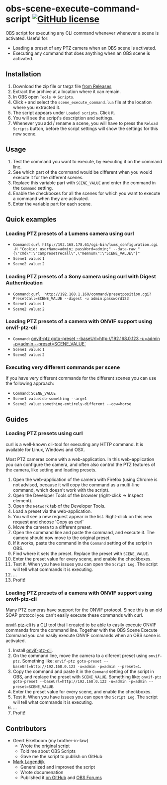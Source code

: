 # obs-scene-execute-command-script [![GitHub license](https://img.shields.io/github/license/marklagendijk/obs-scene-execute-command-script)](https://github.com/marklagendijk/obs-scene-execute-command-script/blob/master/LICENSE)
OBS script for executing any CLI command whenever whenever a scene is activated. Useful for:
- Loading a preset of any PTZ camera when an OBS scene is activated.
- Executing any command that does anything when an OBS scene is activated.

## Installation
1. Download the zip file or targz file [from Releases](https://github.com/marklagendijk/obs-scene-execute-command-script/releases/tag/1.0.0)
2. Extract the archive at a location where it can remain.
3. In OBS open `Tools` => `Scripts`.
4. Click `+` and select the `scene_execute_command.lua` file at the location where you extracted it.
5. The script appears under `Loaded scripts`. Click it.
6. You will see the script's description and settings.
7. Whenever you add / rename a scene, you will have to press the `Reload Scripts` button, before the script settings will show the settings for this new scene.

## Usage
1. Test the command you want to execute, by executing it on the command line.
2. See which part of the command would be different when you would execute it for the different scenes. 
3. Replace this variable part with `SCENE_VALUE` and enter the command in the `Command` setting.
4. Enable the checkboxes for all the scenes for which you want to execute a command when they are activated.
5. Enter the variable part for each scene.

## Quick examples
### Loading PTZ presets of a Lumens camera using curl
* `Command`: `curl http://192.168.178.61/cgi-bin/lums_configuration.cgi -H "Cookie: userName=admin; passWord=admin;" --data-raw "{\"cmd\":\"campresetrecall\",\"memnum\":\"SCENE_VALUE\"}"`
* `Scene1 value`: `1`
* `Scene2 value`: `2`

### Loading PTZ presets of a Sony camera using curl with Digest Authentication
* `Command`: `curl  http://192.168.1.160/command/presetposition.cgi?PresetCall=SCENE_VALUE --digest -u admin:password123`
* `Scene1 value`: `1`
* `Scene2 value`: `2`

### Loading PTZ presets of a camera with ONVIF support using onvif-ptz-cli
* `Command`: [onvif-ptz goto-preset --baseUrl=http://192.168.0.123 -u=admin -p=admin --preset=SCENE_VALUE`](https://github.com/marklagendijk/node-onvif-ptz-cli)
* `Scene1 value`: `1`
* `Scene2 value`: `2`

### Executing very different commands per scene
If you have very different commands for the different scenes you can use the following approach:
* `Command`: `SCENE_VALUE`
* `Scene1 value`: `do-something --arg=1`
* `Scene2 value`: `something-entirely-different --cow=horse`

## Guides
### Loading PTZ presets using curl
curl is a well-known cli-tool for executing any HTTP command. It is available for Linux, Windows and OSX.

Most PTZ cameras come with a web-application. In this web-application you can configure the camera, and often also control the PTZ features of the camera, like setting and loading presets.

1. Open the web-application of the camera with Firefox (using Chrome is not advised, because it will copy the command as a multi-line command, which doesn't work with the script).
2. Open the Developer Tools of the browser (right-click -> Inspect element).
3. Open the `Network` tab of the Developer Tools.
4. Load a preset via the web-application. 
5. You will see a new request appear in the list. Right-click on this new request and choose 'Copy as curl'
6. Move the camera to a different preset.
7. Open the command line and paste the command, and execute it. The camera should now move to the original preset.
8. If it works, paste the command in the `Command` setting of the script in OBS.
9. Find where it sets the preset. Replace the preset with `SCENE_VALUE`.
10. Enter the preset value for every scene, and enable the checkboxes.
11. Test it. When you have issues you can open the `Script Log`. The script will tell what commands it is executing.
12. ...
13. Profit!

### Loading PTZ presets of a camera with ONVIF support using onvif-ptz-cli
Many PTZ cameras have support for the ONVIF protocol. Since this is an old SOAP protocol you can't easily execute these commands with curl.

[onvif-ptz-cli](https://github.com/marklagendijk/node-onvif-ptz-cli) is a CLI tool that I created to be able to easily execute ONVIF commands from the command line. Together with the OBS Scene Execute Command you can easily execute ONVIF commands when an OBS scene is activated.

1. Install [onvif-ptz-cli](https://github.com/marklagendijk/node-onvif-ptz-cli).
2. On the command line, move the camera to a diferent preset using `onvif-ptz`. Something like: `onvif-ptz goto-preset --baseUrl=http://192.168.0.123 -u=admin -p=admin --preset=1`.
3. Copy the command and paste it in the `Command` setting of the script in OBS, and replace the preset with `SCENE_VALUE`. Something like: `onvif-ptz goto-preset --baseUrl=http://192.168.0.123 -u=admin -p=admin --preset=SCENE_VALUE`.
4. Enter the preset value for every scene, and enable the checkboxes.
5. Test it. When you have issues you can open the `Script Log`. The script will tell what commands it is executing.
6. ...
7. Profit!


## Contributors
* Geert Eikelboom (my brother-in-law)
  * Wrote the original script
  * Told me about OBS Scripts
  * Gave me the script to publish on GitHub
* [Mark Lagendijk](https://github.com/marklagendijk)
  * Generalized and improved the script
  * Wrote documenation
  * Published it [on GitHub](https://github.com/marklagendijk/obs-scene-execute-command-scrip) and [OBS Forums](https://obsproject.com/forum/resources/scene-execute-command.1028/)
